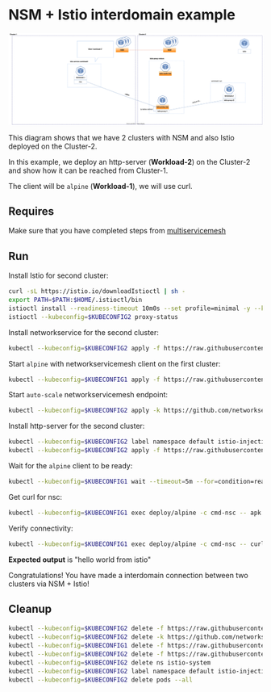 # NSM + Istio interdomain example

![NSM  interdomain Scheme](./NSM+Istio_Datapath.svg "NSM Basic floating interdomain Scheme")

This diagram shows that we have 2 clusters with NSM and also Istio deployed on the Cluster-2.

In this example, we deploy an http-server (**Workload-2**) on the Cluster-2 and show how it can be reached from Cluster-1.

The client will be `alpine` (**Workload-1**), we will use curl.

## Requires

Make sure that you have completed steps from [multiservicemesh](../../suites/multiservicemesh)

## Run

Install Istio for second cluster:
```bash
curl -sL https://istio.io/downloadIstioctl | sh -
export PATH=$PATH:$HOME/.istioctl/bin
istioctl install --readiness-timeout 10m0s --set profile=minimal -y --kubeconfig=$KUBECONFIG2
istioctl --kubeconfig=$KUBECONFIG2 proxy-status
```

Install networkservice for the second cluster:
```bash
kubectl --kubeconfig=$KUBECONFIG2 apply -f https://raw.githubusercontent.com/networkservicemesh/deployments-k8s/369a437d7d8c8401b29e0676863ddcdf55ad2944/examples/interdomain/usecases/nsm_istio/netsvc.yaml
```

Start `alpine` with networkservicemesh client on the first cluster:

```bash
kubectl --kubeconfig=$KUBECONFIG1 apply -f https://raw.githubusercontent.com/networkservicemesh/deployments-k8s/369a437d7d8c8401b29e0676863ddcdf55ad2944/examples/interdomain/usecases/nsm_istio/greeting/client.yaml
```

Start `auto-scale` networkservicemesh endpoint:
```bash
kubectl --kubeconfig=$KUBECONFIG2 apply -k https://github.com/networkservicemesh/deployments-k8s/examples/interdomain/usecases/nsm_istio/nse-auto-scale?ref=369a437d7d8c8401b29e0676863ddcdf55ad2944
```

Install http-server for the second cluster:
```bash
kubectl --kubeconfig=$KUBECONFIG2 label namespace default istio-injection=enabled
kubectl --kubeconfig=$KUBECONFIG2 apply -f https://raw.githubusercontent.com/networkservicemesh/deployments-k8s/369a437d7d8c8401b29e0676863ddcdf55ad2944/examples/interdomain/usecases/nsm_istio/greeting/server.yaml
```

Wait for the `alpine` client to be ready:
```bash
kubectl --kubeconfig=$KUBECONFIG1 wait --timeout=5m --for=condition=ready pod -l app=alpine
```

Get curl for nsc:
```bash
kubectl --kubeconfig=$KUBECONFIG1 exec deploy/alpine -c cmd-nsc -- apk add curl
```

Verify connectivity:
```bash
kubectl --kubeconfig=$KUBECONFIG1 exec deploy/alpine -c cmd-nsc -- curl -s greeting.default:9080 | grep -o "hello world from istio"
```
**Expected output** is "hello world from istio"

Congratulations! 
You have made a interdomain connection between two clusters via NSM + Istio!

## Cleanup

```bash
kubectl --kubeconfig=$KUBECONFIG2 delete -f https://raw.githubusercontent.com/networkservicemesh/deployments-k8s/369a437d7d8c8401b29e0676863ddcdf55ad2944/examples/interdomain/usecases/nsm_istio/greeting/server.yaml
kubectl --kubeconfig=$KUBECONFIG2 delete -k https://github.com/networkservicemesh/deployments-k8s/examples/interdomain/usecases/nsm_istio/nse-auto-scale?ref=369a437d7d8c8401b29e0676863ddcdf55ad2944
kubectl --kubeconfig=$KUBECONFIG1 delete -f https://raw.githubusercontent.com/networkservicemesh/deployments-k8s/369a437d7d8c8401b29e0676863ddcdf55ad2944/examples/interdomain/usecases/nsm_istio/greeting/client.yaml
kubectl --kubeconfig=$KUBECONFIG2 delete -f https://raw.githubusercontent.com/networkservicemesh/deployments-k8s/369a437d7d8c8401b29e0676863ddcdf55ad2944/examples/interdomain/usecases/nsm_istio/netsvc.yaml
kubectl --kubeconfig=$KUBECONFIG2 delete ns istio-system
kubectl --kubeconfig=$KUBECONFIG2 label namespace default istio-injection-
kubectl --kubeconfig=$KUBECONFIG2 delete pods --all
```
